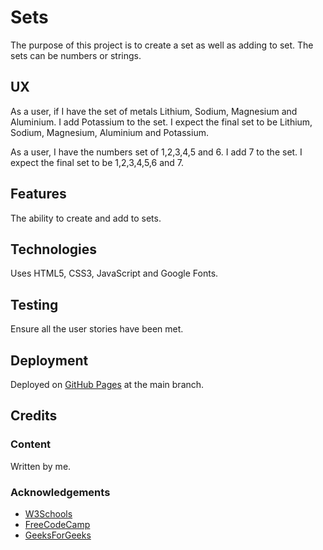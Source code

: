 # Sets

The purpose of this project is to create a set as well as adding to set.  The sets can be numbers or strings.

## UX

As a user, if I have the set of metals Lithium, Sodium, Magnesium and Aluminium.  I add Potassium to the set.  I expect the final set to be Lithium, Sodium, Magnesium, Aluminium and Potassium.

As a user, I have the numbers set of 1,2,3,4,5 and 6.  I add 7 to the set.  I expect the final set to be 1,2,3,4,5,6 and 7.

## Features

The ability to create and add to sets.

## Technologies

Uses HTML5, CSS3, JavaScript and Google Fonts.

## Testing

Ensure all the user stories have been met.

## Deployment

Deployed on [GitHub Pages](https://derektypist.github.io/sets-js) at the main branch.

## Credits

### Content

Written by me.

### Acknowledgements

- [W3Schools](https://www.w3schools.com)
- [FreeCodeCamp](https://www.freecodecamp.org)
- [GeeksForGeeks](https://www.geeksforgeeks.org)
